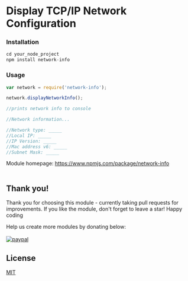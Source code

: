<h1>Display TCP/IP Network Configuration</h1>

<h3>Installation</h3> 

```javascript 
cd your_node_project
npm install network-info
```

<h3>Usage</h3>

```javascript
var network = require('network-info');

network.displayNetworkInfo();

//prints network info to console

//Network information...

//Network type: _____
//Local IP: _____
//IP Version: _____
//Mac address v6: _____
//Subnet Mask: _____

```


Module homepage: 
https://www.npmjs.com/package/network-info
<br>
<br>
<h2>Thank you!</h2>

Thank you for choosing this module - currently taking pull requests for improvements. If you like the module, don't forget to leave a star! Happy coding

Help us create more modules by donating below: <br> 
<br> 
[![paypal](https://www.paypalobjects.com/en_US/i/btn/btn_donateCC_LG.gif)](https://www.paypal.me/mjacobs938?locale.x=en_AU)

## License
[MIT](https://choosealicense.com/licenses/mit/)
